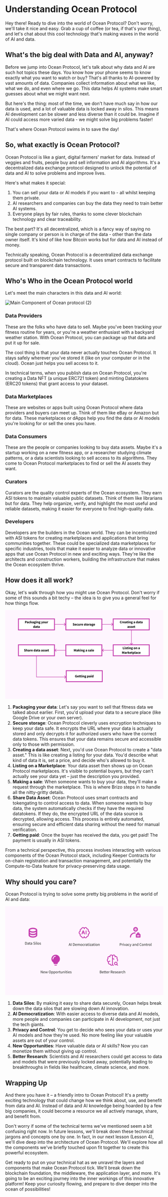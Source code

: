 # Understanding Ocean Protocol

Hey there! Ready to dive into the world of Ocean Protocol? Don't worry, we'll take it nice and easy. Grab a cup of coffee (or tea, if that's your thing), and let's chat about this cool technology that's making waves in the world of AI and data.

## What's the big deal with Data and AI, anyway?

Before we jump into Ocean Protocol, let's talk about why data and AI are such hot topics these days. You know how your phone seems to know exactly what you want to watch or buy? That's all thanks to AI-powered by vast amounts of data. Companies collect information about what we like, what we do, and even where we go. This data helps AI systems make smart guesses about what we might want next.

But here's the thing: most of the time, we don't have much say in how our data is used, and a lot of valuable data is locked away in silos. This means AI development can be slower and less diverse than it could be. Imagine if AI could access more varied data - we might solve big problems faster!

That's where Ocean Protocol swims in to save the day!

## So, what exactly is Ocean Protocol?

Ocean Protocol is like a giant, digital farmers' market for data. Instead of veggies and fruits, people buy and sell information and AI algorithms. It's a decentralized data exchange protocol designed to unlock the potential of data and AI to solve problems and improve lives.

Here's what makes it special:

1. You can sell your data or AI models if you want to - all whilst keeping them private.
2. AI researchers and companies can buy the data they need to train better AI systems.
3. Everyone plays by fair rules, thanks to some clever blockchain technology and clear traceability. 

The best part? It's all decentralized, which is a fancy way of saying no single company or person is in charge of the data - other than the data owner itself. It's kind of like how Bitcoin works but for data and AI instead of money.

Technically speaking, Ocean Protocol is a decentralized data exchange protocol built on blockchain technology. It uses smart contracts to facilitate secure and transparent data transactions.

## Who's Who in the Ocean Protocol world

Let's meet the main characters in this data and AI world:

![Main Component of Ocean protocol (2)](https://github.com/user-attachments/assets/f7f065c5-9bf1-400b-a308-0f61376cf7af)


### Data Providers

These are the folks who have data to sell. Maybe you've been tracking your fitness routine for years, or you're a weather enthusiast with a backyard weather station. With Ocean Protocol, you can package up that data and put it up for sale.

The cool thing is that your data never actually touches Ocean Protocol. It stays safely wherever you've stored it (like on your computer or in the cloud). Ocean just helps you sell access to it.

In technical terms, when you publish data on Ocean Protocol, you're creating a Data NFT (a unique ERC721 token) and minting Datatokens (ERC20 tokens) that grant access to your dataset.

### Data Marketplaces

These are websites or apps built using Ocean Protocol where data providers and buyers can meet up. Think of them like eBay or Amazon but for data. These marketplaces or dApps help you find the data or AI models you're looking for or sell the ones you have.

### Data Consumers

These are the people or companies looking to buy data assets. Maybe it's a startup working on a new fitness app, or a researcher studying climate patterns, or a data scientists looking to sell access to its algorithms. They come to Ocean Protocol marketplaces to find or sell the AI assets they want.

### Curators

Curators are the quality control experts of the Ocean ecosystem. They earn ASI tokens to maintain valuable public datasets. Think of them like librarians but for data. They help organize, verify, and highlight the most useful and reliable datasets, making it easier for everyone to find high-quality data.

### Developers

Developers are the builders in the Ocean world. They can be incentivized with ASI tokens for creating marketplaces and applications that bring communities together. These could be specialized data marketplaces for specific industries, tools that make it easier to analyze data or innovative apps that use Ocean Protocol in new and exciting ways. They're like the architects and construction workers, building the infrastructure that makes the Ocean ecosystem thrive.

## How does it all work?

Okay, let's walk through how you might use Ocean Protocol. Don't worry if some of this sounds a bit techy – the idea is to give you a general feel for how things flow.

![User flow for Ocean (2).png](https://github.com/0xmetaschool/Learning-Projects/blob/main/assests_for_all/Ocean%20C1%20/Lesson%203%20Understanding%20Ocean%20Protocol/User_flow_for_Ocean_(2).png?raw=true)

1. **Packaging your data**: Let's say you want to sell that fitness data we talked about earlier. First, you'd upload your data to a secure place (like Google Drive or your own server).
2. **Secure storage**: Ocean Protocol cleverly uses encryption techniques to keep your data safe. It encrypts the URL where your data is actually stored and only decrypts it for authorized users who have the correct data tokens. This ensures that your data remains secure and accessible only to those with permission.
3. **Creating a data asset**: Next, you'd use Ocean Protocol to create a "data asset." This is like creating a listing for your data. You'd describe what kind of data it is, set a price, and decide who's allowed to buy it.
4. **Listing on a Marketplace**: Your data asset then shows up on Ocean Protocol marketplaces. It's visible to potential buyers, but they can't actually see your data yet – just the description you provided.
5. **Making a sale**: When someone wants to buy your data, they'll make a request through the marketplace. This is where Brizo steps in to handle all the nitty-gritty details.
6. **Share Data Asset**: Ocean Protocol uses smart contracts and tokengating to control access to data. When someone wants to buy data, the system automatically checks if they have the required datatokens. If they do, the encrypted URL of the data source is decrypted, allowing access. This process is entirely automated, ensuring secure and efficient data sharing without the need for manual verification.
7. **Getting paid**: Once the buyer has received the data, you get paid! The payment is usually in ASI tokens.

From a technical perspective, this process involves interacting with various components of the Ocean Protocol stack, including Keeper Contracts for on-chain registration and transaction management, and potentially the Compute-to-Data feature for privacy-preserving data usage.

## Why should you care?

Ocean Protocol is trying to solve some pretty big problems in the world of AI and data:

![Ocean protocol_ Why should you care.png](https://github.com/0xmetaschool/Learning-Projects/blob/main/assests_for_all/Ocean%20C1%20/Lesson%203%20Understanding%20Ocean%20Protocol/Ocean_protocol__Why_should_you_care.png?raw=true)

1. **Data Silos**: By making it easy to share data securely, Ocean helps break down the data silos that are slowing down AI innovation.
2. **AI Democratization**: With easier access to diverse data and AI models, more people and companies can participate in AI development, not just the tech giants.
3. **Privacy and Control**: You get to decide who sees your data or uses your AI models and how they're used. No more feeling like your valuable assets are out of your control.
4. **New Opportunities**: Have valuable data or AI skills? Now you can monetize them without giving up control.
5. **Better Research**: Scientists and AI researchers could get access to data and models that were previously locked away, potentially leading to breakthroughs in fields like healthcare, climate science, and more.

## Wrapping Up

And there you have it – a friendly intro to Ocean Protocol! It's a pretty exciting technology that could change how we think about, use, and benefit from data and AI. Instead of data and AI knowledge being hoarded by a few big companies, it could become a resource we all actively manage, share, and benefit from. 

Don't worry if some of the technical terms we've mentioned seem a bit confusing right now. In future lessons, we'll break down these technical jargons and concepts one by one. In fact, in our next lesson (Lesson 4), we'll dive deep into the architecture of Ocean Protocol. We'll explore how all the components we've briefly touched upon fit together to create this powerful ecosystem.

Get ready to put on your technical hat as we unravel the layers and components that make Ocean Protocol tick. We'll break down the blockchain foundation, the middleware, the application layer, and more. It's going to be an exciting journey into the inner workings of this innovative platform!
Keep your curiosity flowing, and prepare to dive deeper into the ocean of possibilities!

